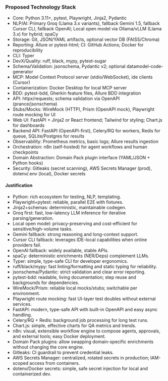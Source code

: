 ### Proposed Technology Stack

- Core: Python 3.11+, pytest, Playwright, Jinja2, Pydantic
- NLP/AI: Primary Groq (Llama 3.x variants), fallback Gemini 1.5, fallback Cursor CLI, fallback OpenAI; Local open model via Ollama/vLLM (Llama 3.x) for hybrid; spaCy
- Storage: Git, JSON/YAML artifacts, optional vector DB (FAISS/Chroma)
- Reporting: Allure or pytest-html; CI: GitHub Actions; Docker for reproducibility
 - CLI: Typer
 - DevX/Quality: ruff, black, mypy, pytest-sugar
 - Schema/Validation: jsonschema, Pydantic v2; optional datamodel-code-generator
 - MCP: Model Context Protocol server (stdio/WebSocket), ide clients (Cursor)
 - Containerization: Docker Desktop for local MCP server
 - BDD: pytest-bdd, Gherkin feature files, Allure BDD integration
 - API: httpx/requests; schema validation via OpenAPI (prance/jsonschema)
 - Stubs/Mocks: WireMock (HTTP), Prism (OpenAPI mock), Playwright route mocking for UI
 - Web UI: FastAPI + Jinja2 or React frontend; Tailwind for styling; Chart.js for dashboards
 - Backend API: FastAPI (OpenAPI-first), Celery/RQ for workers, Redis for queue, SQLite/Postgres for results
 - Observability: Prometheus metrics, basic logs; Allure results ingestion
 - Orchestration: n8n (self-hosted) for agent workflows and human checkpoints
 - Domain Abstraction: Domain Pack plugin interface (YAML/JSON + Python hooks)
 - Security: Gitleaks (secret scanning), AWS Secrets Manager (prod), dotenv/.env (local), Docker secrets

#### Justification
- Python: rich ecosystem for testing, NLP, templating.
- Playwright+pytest: reliable, parallel E2E with fixtures.
- Jinja2+schemas: deterministic, maintainable codegen.
- Groq first: fast, low-latency LLM inference for iterative parsing/generation.
- Local open model: privacy-preserving and cost-efficient for sensitive/high-volume tasks.
- Gemini fallback: strong reasoning and long-context support.
- Cursor CLI fallback: leverages IDE-local capabilities when online providers fail.
- OpenAI fallback: widely available, stable APIs.
- spaCy: deterministic enrichments (NER/Deps) complement LLMs.
 - Typer: simple, type-safe CLI for developer ergonomics.
 - ruff/black/mypy: fast linting/formatting and static typing for reliability.
 - jsonschema/Pydantic: strict validation and clear error reporting.
 - pytest-bdd: readable, living documentation; step reuse and backgrounds for dependencies.
 - WireMock/Prism: reliable local mocks/stubs; switchable per environment.
 - Playwright route mocking: fast UI-layer test doubles without external services.
 - FastAPI: modern, type-safe API with built-in OpenAPI and easy async handling.
 - Celery/RQ + Redis: background job processing for long test runs.
 - Chart.js: simple, effective charts for QA metrics and trends.
 - n8n: visual, extensible workflow engine to compose agents, approvals, and external tools; easy Docker deployment.
 - Domain Pack plugins: allow swapping domain-specific enrichments without changing the core engine.
 - Gitleaks: CI guardrail to prevent credential leaks.
 - AWS Secrets Manager: centralized, rotated secrets in production; IAM-scoped access from containers.
 - dotenv/Docker secrets: simple, safe secret injection for local and containerized dev.
